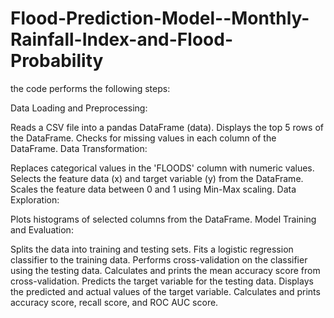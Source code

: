 # Flood-Prediction-Model--Monthly-Rainfall-Index-and-Flood-Probability
 the code performs the following steps:

Data Loading and Preprocessing:

Reads a CSV file into a pandas DataFrame (data).
Displays the top 5 rows of the DataFrame.
Checks for missing values in each column of the DataFrame.
Data Transformation:

Replaces categorical values in the 'FLOODS' column with numeric values.
Selects the feature data (x) and target variable (y) from the DataFrame.
Scales the feature data between 0 and 1 using Min-Max scaling.
Data Exploration:

Plots histograms of selected columns from the DataFrame.
Model Training and Evaluation:

Splits the data into training and testing sets.
Fits a logistic regression classifier to the training data.
Performs cross-validation on the classifier using the testing data.
Calculates and prints the mean accuracy score from cross-validation.
Predicts the target variable for the testing data.
Displays the predicted and actual values of the target variable.
Calculates and prints accuracy score, recall score, and ROC AUC score.
